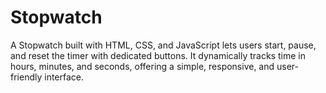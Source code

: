 # Stopwatch
A Stopwatch built with HTML, CSS, and JavaScript lets users start, pause, and reset the timer with dedicated buttons. It dynamically tracks time in hours, minutes, and seconds, offering a simple, responsive, and user-friendly interface.
